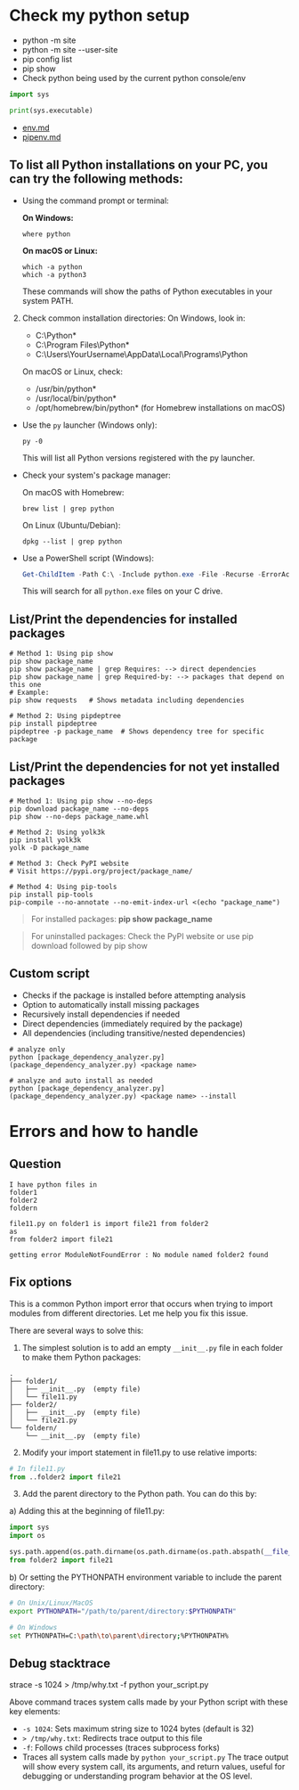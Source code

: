 # Check my python setup

- python -m site
- python -m site --user-site
- pip config list
- pip show <package>
- Check python being used by the current python console/env

```python
import sys

print(sys.executable)
```

- [env.md](env.md)
- [pipenv.md](pipenv.md)

## To list all Python installations on your PC, you can try the following methods:

- Using the command prompt or terminal:

  **On Windows:**
   ```
   where python
   ```

  **On macOS or Linux:**
   ```
   which -a python
   which -a python3
   ```
  These commands will show the paths of Python executables in your system PATH.

2. Check common installation directories:
   On Windows, look in:
    - C:\Python*
    - C:\Program Files\Python*
    - C:\Users\YourUsername\AppData\Local\Programs\Python

   On macOS or Linux, check:
    - /usr/bin/python*
    - /usr/local/bin/python*
    - /opt/homebrew/bin/python* (for Homebrew installations on macOS)

- Use the `py` launcher (Windows only):
   ```
   py -0
   ```
  This will list all Python versions registered with the py launcher.

- Check your system's package manager:

  On macOS with Homebrew:
   ```
   brew list | grep python
   ```

  On Linux (Ubuntu/Debian):
   ```
   dpkg --list | grep python
   ```

- Use a PowerShell script (Windows):

   ```powershell
   Get-ChildItem -Path C:\ -Include python.exe -File -Recurse -ErrorAction SilentlyContinue
   ```

  This will search for all `python.exe` files on your C drive.

## List/Print the dependencies for installed packages

```shell
# Method 1: Using pip show
pip show package_name
pip show package_name | grep Requires: --> direct dependencies
pip show package_name | grep Required-by: --> packages that depend on this one
# Example:
pip show requests   # Shows metadata including dependencies

# Method 2: Using pipdeptree
pip install pipdeptree
pipdeptree -p package_name  # Shows dependency tree for specific package
```

## List/Print the dependencies for not yet installed packages

```shell
# Method 1: Using pip show --no-deps
pip download package_name --no-deps
pip show --no-deps package_name.whl

# Method 2: Using yolk3k
pip install yolk3k
yolk -D package_name

# Method 3: Check PyPI website
# Visit https://pypi.org/project/package_name/

# Method 4: Using pip-tools
pip install pip-tools
pip-compile --no-annotate --no-emit-index-url <(echo "package_name")
```

> For installed packages: **pip show package_name**

> For uninstalled packages:
> Check the PyPI website or
> use pip download followed by pip show

## Custom script

- Checks if the package is installed before attempting analysis
- Option to automatically install missing packages
- Recursively install dependencies if needed
- Direct dependencies (immediately required by the package)
- All dependencies (including transitive/nested dependencies)

```shell
# analyze only
python [package_dependency_analyzer.py](package_dependency_analyzer.py) <package name>

# analyze and auto install as needed
python [package_dependency_analyzer.py](package_dependency_analyzer.py) <package name> --install
```

# Errors and how to handle

## Question

```text
I have python files in
folder1
folder2
foldern

file11.py on folder1 is import file21 from folder2
as
from folder2 import file21

getting error ModuleNotFoundError : No module named folder2 found
```

## Fix options

This is a common Python import error that occurs when trying to import modules from different directories. Let me help
you fix this issue.

There are several ways to solve this:

1. The simplest solution is to add an empty `__init__.py` file in each folder to make them Python packages:

```
.
├── folder1/
│   ├── __init__.py  (empty file)
│   └── file11.py
├── folder2/
│   ├── __init__.py  (empty file)
│   └── file21.py
└── foldern/
    └── __init__.py  (empty file)
```

2. Modify your import statement in file11.py to use relative imports:

```python
# In file11.py
from ..folder2 import file21
```

3. Add the parent directory to the Python path. You can do this by:

a) Adding this at the beginning of file11.py:

```python
import sys
import os

sys.path.append(os.path.dirname(os.path.dirname(os.path.abspath(__file__))))
from folder2 import file21
```

b) Or setting the PYTHONPATH environment variable to include the parent directory:

```bash
# On Unix/Linux/MacOS
export PYTHONPATH="/path/to/parent/directory:$PYTHONPATH"

# On Windows
set PYTHONPATH=C:\path\to\parent\directory;%PYTHONPATH%
```

## Debug stacktrace 
strace -s 1024 > /tmp/why.txt -f python your_script.py

Above command traces system calls made by your Python script with these key elements:

- `-s 1024`: Sets maximum string size to 1024 bytes (default is 32)
- `> /tmp/why.txt`: Redirects trace output to this file
- `-f`: Follows child processes (traces subprocess forks)
- Traces all system calls made by `python your_script.py`
  The trace output will show every system call, its arguments, and return values, useful for debugging or understanding
  program behavior at the OS level.
